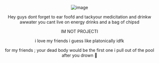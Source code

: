 <div align="center">
 
 ![image](https://github.com/user-attachments/assets/ef3a6147-25e8-46e2-9335-099d5ffce669)


Hey guys dont forget to ear foofd and tackyour medicitation and drinkw awwater you cant live on energy drinks and a bag of chipsd 

 IM NOT PROJECTI 

i love my friends i guess like platonically idfk

for my friends ;
your dead body would be the first one i pull out of the pool after you drown  💋
</div>

